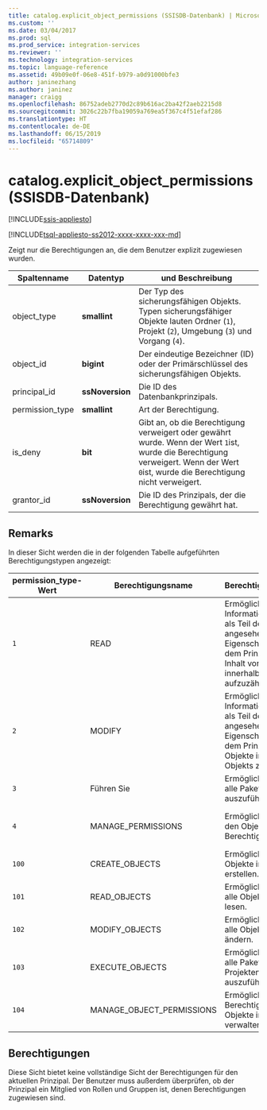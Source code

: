 ```yaml
---
title: catalog.explicit_object_permissions (SSISDB-Datenbank) | Microsoft-Dokumentation
ms.custom: ''
ms.date: 03/04/2017
ms.prod: sql
ms.prod_service: integration-services
ms.reviewer: ''
ms.technology: integration-services
ms.topic: language-reference
ms.assetid: 49b09e0f-06e8-451f-b979-a0d91000bfe3
author: janinezhang
ms.author: janinez
manager: craigg
ms.openlocfilehash: 86752adeb2770d2c89b616ac2ba42f2aeb2215d8
ms.sourcegitcommit: 3026c22b7fba19059a769ea5f367c4f51efaf286
ms.translationtype: HT
ms.contentlocale: de-DE
ms.lasthandoff: 06/15/2019
ms.locfileid: "65714809"
---
```

# <a name="catalogexplicitobjectpermissions-ssisdb-database"></a>catalog.explicit_object_permissions (SSISDB-Datenbank)

[!INCLUDE[ssis-appliesto](../../includes/ssis-appliesto-ssvrpluslinux-asdb-asdw-xxx.md)]


[!INCLUDE[tsql-appliesto-ss2012-xxxx-xxxx-xxx-md](../../includes/tsql-appliesto-ss2012-xxxx-xxxx-xxx-md.md)]

  Zeigt nur die Berechtigungen an, die dem Benutzer explizit zugewiesen wurden.  
  
|Spaltenname|Datentyp|und Beschreibung|  
|-----------------|---------------|-----------------|  
|object_type|**smallint**|Der Typ des sicherungsfähigen Objekts. Typen sicherungsfähiger Objekte lauten Ordner (`1`), Projekt (`2`), Umgebung (`3`) und Vorgang (`4`).|  
|object_id|**bigint**|Der eindeutige Bezeichner (ID) oder der Primärschlüssel des sicherungsfähigen Objekts.|  
|principal_id|**ssNoversion**|Die ID des Datenbankprinzipals.|  
|permission_type|**smallint**|Art der Berechtigung.|  
|is_deny|**bit**|Gibt an, ob die Berechtigung verweigert oder gewährt wurde. Wenn der Wert `1`ist, wurde die Berechtigung verweigert. Wenn der Wert `0`ist, wurde die Berechtigung nicht verweigert.|  
|grantor_id|**ssNoversion**|Die ID des Prinzipals, der die Berechtigung gewährt hat.|  
  
## <a name="remarks"></a>Remarks  
 In dieser Sicht werden die in der folgenden Tabelle aufgeführten Berechtigungstypen angezeigt:  
  
|permission_type-Wert|Berechtigungsname|Berechtigungsbeschreibung|Anwendbare Objekttypen|  
|----------------------------|---------------------|----------------------------|-----------------------------|  
|`1`|READ|Ermöglicht es dem Prinzipal, Informationen zu lesen, die als Teil des Objekts angesehen werden, z. B. Eigenschaften. Ermöglicht es dem Prinzipal nicht, den Inhalt von anderen Objekten innerhalb des Objekts aufzuzählen oder zu lesen.|Ordner, Projekt, Umgebung, Vorgang|  
|`2`|MODIFY|Ermöglicht es dem Prinzipal, Informationen zu ändern, die als Teil des Objekts angesehen werden, z. B. Eigenschaften. Ermöglicht es dem Prinzipal nicht, andere Objekte innerhalb des Objekts zu ändern.|Ordner, Projekt, Umgebung, Vorgang|  
|`3`|Führen Sie|Ermöglicht es dem Prinzipal, alle Pakete im Projekt auszuführen.|Projekt|  
|`4`|MANAGE_PERMISSIONS|Ermöglicht es dem Prinzipal, den Objekten Berechtigungen zuzuweisen.|Ordner, Projekt, Umgebung, Vorgang|  
|`100`|CREATE_OBJECTS|Ermöglicht es dem Prinzipal, Objekte im Ordner zu erstellen.|Ordner|  
|`101`|READ_OBJECTS|Ermöglicht es dem Prinzipal, alle Objekte im Ordner zu lesen.|Ordner|  
|`102`|MODIFY_OBJECTS|Ermöglicht es dem Prinzipal, alle Objekte im Ordner zu ändern.|Ordner|  
|`103`|EXECUTE_OBJECTS|Ermöglicht es dem Prinzipal, alle Pakete aus allen Projekten im Ordner auszuführen.|Ordner|  
|`104`|MANAGE_OBJECT_PERMISSIONS|Ermöglicht es dem Prinzipal, Berechtigungen für alle Objekte im Ordner zu verwalten.|Ordner|  
  
## <a name="permissions"></a>Berechtigungen  
 Diese Sicht bietet keine vollständige Sicht der Berechtigungen für den aktuellen Prinzipal. Der Benutzer muss außerdem überprüfen, ob der Prinzipal ein Mitglied von Rollen und Gruppen ist, denen Berechtigungen zugewiesen sind.  
  
  

